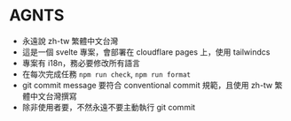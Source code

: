 # AGNTS

- 永遠說 zh-tw 繁體中文台灣
- 這是一個 svelte 專案，會部署在 cloudflare pages 上，使用 tailwindcs
- 專案有 i18n，務必要修改所有語言
- 在每次完成任務 `npm run check`, `npm run format`
- git commit message 要符合 conventional commit 規範，且使用 zh-tw 繁體中文台灣撰寫
- 除非使用者要，不然永遠不要主動執行 git commit
